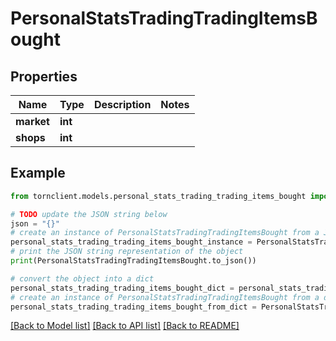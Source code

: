 # PersonalStatsTradingTradingItemsBought


## Properties

Name | Type | Description | Notes
------------ | ------------- | ------------- | -------------
**market** | **int** |  | 
**shops** | **int** |  | 

## Example

```python
from tornclient.models.personal_stats_trading_trading_items_bought import PersonalStatsTradingTradingItemsBought

# TODO update the JSON string below
json = "{}"
# create an instance of PersonalStatsTradingTradingItemsBought from a JSON string
personal_stats_trading_trading_items_bought_instance = PersonalStatsTradingTradingItemsBought.from_json(json)
# print the JSON string representation of the object
print(PersonalStatsTradingTradingItemsBought.to_json())

# convert the object into a dict
personal_stats_trading_trading_items_bought_dict = personal_stats_trading_trading_items_bought_instance.to_dict()
# create an instance of PersonalStatsTradingTradingItemsBought from a dict
personal_stats_trading_trading_items_bought_from_dict = PersonalStatsTradingTradingItemsBought.from_dict(personal_stats_trading_trading_items_bought_dict)
```
[[Back to Model list]](../README.md#documentation-for-models) [[Back to API list]](../README.md#documentation-for-api-endpoints) [[Back to README]](../README.md)


